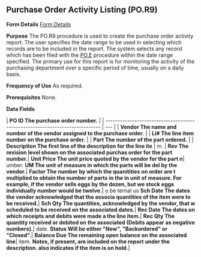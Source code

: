 ## Purchase Order Activity Listing (PO.R9)
<PageHeader />

**Form Details**
[Form Details](../PO-R9-1/README.md)

**Purpose**
The PO.R9 procedure is used to create the purchase order activity report. The
user specifies the date range to be used in selecting which records are to be
included in the report. The system selects any record which has been filed
with the [PO.E](../PO-E/README.md) procedure within the date range specified. The
primary use for this report is for monitoring the activity of the purchasing
department over a specific period of time, usually on a daily basis.

**Frequency of Use**
As required.

**Prerequisites**
None.

**Data Fields**

| **PO ID The purchase order number.**                                         |
| ---------------------------------------------------------------------------- | --- |
| **Vendor The name and number of the vendor assigned to the purchase order.** |
| **Li# The line item number on the purchase order.**                          |
| **Part The number of the part ordered.**                                     |
| **Description The first line of the description for the line ite**           | m.  |
**Rev The revision level shown on the associated purchas order for the part
number.**|
**Unit Price The unit price quoted by the vendor for the part n**|  umber.
**UM The unit of measure in which the parts will be del by the vendor.**|
**Factor The number by which the quanitities on order are t multiplied to
obtain the number of parts in the in unit of measure. For example, if the
vendor sells eggs by the dozen, but we stock eggs individually number would be
twelve.**|  o be ternal us
**Sch Date The dates the vendor acknowledged that the associa quantities of
the item were to be received.**|
**Sch Qty The quantities, acknowledged by the vendor, that w scheduled to be
received on the associated dates.**|
**Rec Date The dates on which receipts and debits were made a the line
item.**|
**Rec Qty The quantity received or debited on the associated (Debits appear as
negative numbers).**|  date.
**Status Will be either "New", "Backordered" or "Closed".**|
**Balance Due The remaining open balance on the associated line**|  item.
**Notes, if present, are included on the report under the description. also
indicates if the item is on hold.**|

<badge text= "Version 8.10.57 " vertical="middle" />

<PageFooter />

